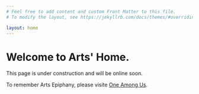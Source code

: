```yaml
---
# Feel free to add content and custom Front Matter to this file.
# To modify the layout, see https://jekyllrb.com/docs/themes/#overriding-theme-defaults

layout: home
---
```


# Welcome to Arts' Home.

This page is under construction and will be online soon. 

To remember Arts Epiphany, please visite [One Among Us](https://one-among.us/profile/ArtsEpiphany). 
